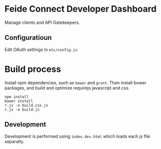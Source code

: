 # Feide Connect Developer Dashboard	

Manage clients and API Gatekeepers.


## Configuratioun

Edit OAuth settings in `etc/config.js`.



# Build process


Install npm dependencies, such as `bower` and `grunt`. Then install bower packages, and build and optimize requirejs javascript and css.

	npm install
	bower install
	r.js -o build.css.js
	r.js -o build.js


## Development

Development is performed using `index.dev.html` which loads each js file separatly.






